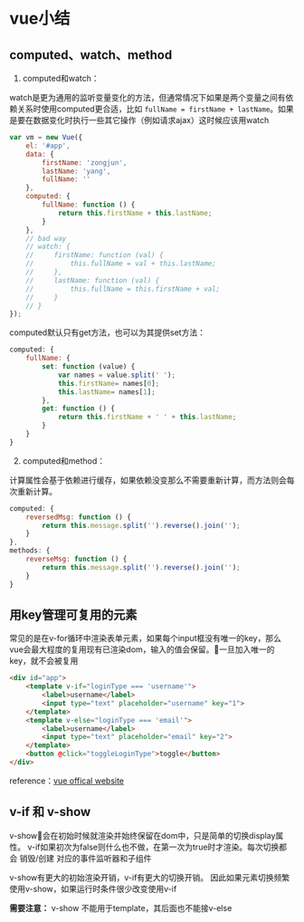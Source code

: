 # vue小结

## computed、watch、method

1. computed和watch：

watch是更为通用的监听变量变化的方法，但通常情况下如果是两个变量之间有依赖关系时使用computed更合适，比如 `fullName = firstName + lastName`。如果是要在数据变化时执行一些其它操作（例如请求ajax）这时候应该用watch

```js
var vm = new Vue({
    el: '#app',
    data: {
        firstName: 'zongjun',
        lastName: 'yang',
        fullName: ''
    },
    computed: {
        fullName: function () {
            return this.firstName + this.lastName;
        }
    },
    // bad way
    // watch: {
    //     firstName: function (val) {
    //         this.fullName = val + this.lastName;
    //     },
    //     lastName: function (val) {
    //         this.fullName = this.firstName + val;
    //     }
    // }
});
```

computed默认只有get方法，也可以为其提供set方法：

```js
computed: {
    fullName: {
        set: function (value) {
            var names = value.split(' ');
            this.firstName= names[0];
            this.lastName= names[1];
        },
        get: function () {
            return this.firstName + ' ' + this.lastName;
        }
    }
}
```

2. computed和method：

计算属性会基于依赖进行缓存，如果依赖没变那么不需要重新计算，而方法则会每次重新计算。

```js
computed: {
    reversedMsg: function () {
        return this.message.split('').reverse().join('');
    }
},
methods: {
    reverseMsg: function () {
        return this.message.split('').reverse().join('');
    }
}
```

## 用key管理可复用的元素

常见的是在v-for循环中渲染表单元素，如果每个input框没有唯一的key，那么vue会最大程度的复用现有已渲染dom，输入的值会保留。一旦加入唯一的key，就不会被复用

```html
<div id="app">
    <template v-if="loginType === 'username'">
        <label>username</label>
        <input type="text" placeholder="username" key="1">
    </template>
    <template v-else="loginType === 'email'">
        <label>username</label>
        <input type="text" placeholder="email" key="2">
    </template>
    <button @click="toggleLoginType">toggle</button>
</div>
```

reference：[vue offical website](https://cn.vuejs.org/v2/guide/conditional.html)

## v-if 和 v-show

v-show会在初始时候就渲染并始终保留在dom中，只是简单的切换display属性。
v-if如果初次为false则什么也不做，在第一次为true时才渲染。每次切换都会 销毁/创建 对应的事件监听器和子组件

v-show有更大的初始渲染开销，v-if有更大的切换开销。
因此如果元素切换频繁使用v-show，如果运行时条件很少改变使用v-if

**需要注意：** v-show 不能用于template，其后面也不能接v-else
